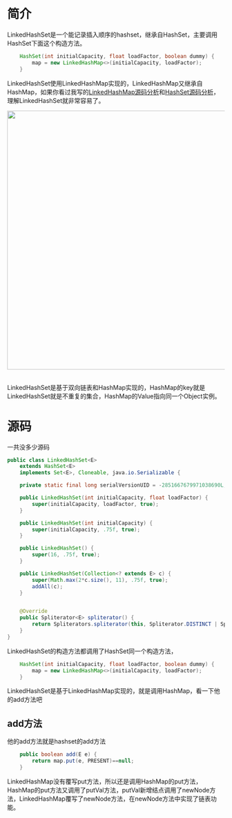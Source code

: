 

# 简介

LinkedHashSet是一个能记录插入顺序的hashset，继承自HashSet，主要调用HashSet下面这个构造方法。

```java
    HashSet(int initialCapacity, float loadFactor, boolean dummy) {
        map = new LinkedHashMap<>(initialCapacity, loadFactor);
    }
```

LinkedHashSet使用LinkedHashMap实现的，LinkedHashMap又继承自HashMap，如果你看过我写的[LinkedHashMap源码分析](https://wardseptember.gitee.io/mynotes/#/docs/Java%E9%9B%86%E5%90%88%E5%8C%85/LinkedHashMap%E6%BA%90%E7%A0%81%E5%88%86%E6%9E%90)和[HashSet源码分析](https://wardseptember.gitee.io/mynotes/#/docs/Java%E9%9B%86%E5%90%88%E5%8C%85/HashSet%E6%BA%90%E7%A0%81%E8%A7%A3%E6%9E%90)，理解LinkedHashSet就非常容易了。

<div align="center"> <img src="https://gitee.com/wardseptember/images/raw/master/imgs/20201206181926.png" width="600"/> </div><br>

LinkedHashSet是基于双向链表和HashMap实现的，HashMap的key就是LinkedHashSet就是不重复的集合，HashMap的Value指向同一个Object实例。

# 源码

一共没多少源码

```java
public class LinkedHashSet<E>
    extends HashSet<E>
    implements Set<E>, Cloneable, java.io.Serializable {

    private static final long serialVersionUID = -2851667679971038690L;

    public LinkedHashSet(int initialCapacity, float loadFactor) {
        super(initialCapacity, loadFactor, true);
    }

    public LinkedHashSet(int initialCapacity) {
        super(initialCapacity, .75f, true);
    }

    public LinkedHashSet() {
        super(16, .75f, true);
    }

    public LinkedHashSet(Collection<? extends E> c) {
        super(Math.max(2*c.size(), 11), .75f, true);
        addAll(c);
    }


    @Override
    public Spliterator<E> spliterator() {
        return Spliterators.spliterator(this, Spliterator.DISTINCT | Spliterator.ORDERED);
    }
}
```

LinkedHashSet的构造方法都调用了HashSet同一个构造方法，

```java
    HashSet(int initialCapacity, float loadFactor, boolean dummy) {
        map = new LinkedHashMap<>(initialCapacity, loadFactor);
    }
```

LinkedHashSet是基于LinkedHashMap实现的，就是调用HashMap，看一下他的add方法吧

## add方法

他的add方法就是hashset的add方法

```java
    public boolean add(E e) {
        return map.put(e, PRESENT)==null;
    }
```

LinkedHashMap没有覆写put方法，所以还是调用HashMap的put方法，HashMap的put方法又调用了putVal方法，putVal新增结点调用了newNode方法，LinkedHashMap覆写了newNode方法，在newNode方法中实现了链表功能。
